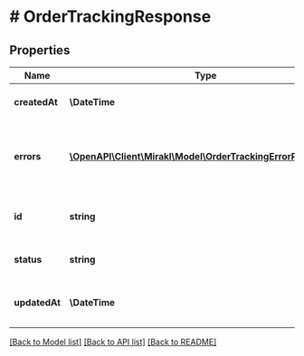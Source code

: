 # # OrderTrackingResponse

## Properties

Name | Type | Description | Notes
------------ | ------------- | ------------- | -------------
**createdAt** | **\DateTime** | Tracking creation date | [optional]
**errors** | [**\OpenAPI\Client\Mirakl\Model\OrderTrackingErrorResponse[]**](OrderTrackingErrorResponse.md) | List of errors that occurred during the tracking process | [optional]
**id** | **string** | Tracking identifier in Mirakl Connect | [optional]
**status** | **string** | Current tracking status | [optional]
**updatedAt** | **\DateTime** | Date of last modification of the order tracking | [optional]

[[Back to Model list]](../../README.md#models) [[Back to API list]](../../README.md#endpoints) [[Back to README]](../../README.md)
